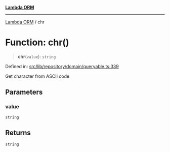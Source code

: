 [**Lambda ORM**](../README.md)

***

[Lambda ORM](../README.md) / chr

# Function: chr()

> **chr**(`value`): `string`

Defined in: [src/lib/repository/domain/queryable.ts:339](https://github.com/lambda-orm/lambdaorm-base/blob/54d568062b637a6aed5442a048b140146d1f573b/src/lib/repository/domain/queryable.ts#L339)

Get character from ASCII code

## Parameters

### value

`string`

## Returns

`string`

